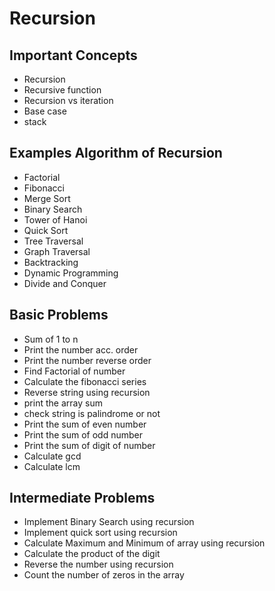 # Recursion 
## Important Concepts
  - Recursion 
  - Recursive function 
  - Recursion vs iteration 
  - Base case 
  - stack 
## Examples Algorithm of Recursion
  - Factorial
  - Fibonacci
  - Merge Sort 
  - Binary Search
  - Tower of Hanoi
  - Quick Sort
  - Tree Traversal
  - Graph Traversal
  - Backtracking
  - Dynamic Programming
  - Divide and Conquer
## Basic Problems 
  - Sum of 1 to n 
  - Print the number acc. order
  - Print the number reverse order
  - Find Factorial of number 
  - Calculate the fibonacci series
  - Reverse string using recursion
  - print the array sum 
  - check string is  palindrome or not
  - Print the  sum of even number 
  - Print the sum of odd number
  - Print the sum of digit of number
  - Calculate gcd 
  - Calculate lcm
## Intermediate Problems
  - Implement Binary Search using recursion
  - Implement quick sort using recursion
  - Calculate Maximum and Minimum of array using recursion
  - Calculate the product of the digit
  - Reverse the number using recursion
  - Count the number of zeros in the array 